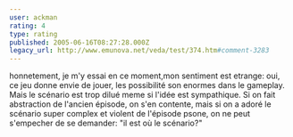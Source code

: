 ```yaml
---
user: ackman
rating: 4
type: rating
published: 2005-06-16T08:27:28.000Z
legacy_url: http://www.emunova.net/veda/test/374.htm#comment-3283
---
```

honnetement, je m'y essai en ce moment,mon sentiment est etrange: oui, ce jeu donne envie de jouer, les possibilité son enormes dans le gameplay. Mais le scénario est trop dilué meme si l'idée est sympathique. Si on fait abstraction de l'ancien épisode, on s'en contente, mais si on a adoré le scénario super complex et violent de l'épisode psone, on ne peut s'empecher de se demander: "il est où le scénario?"